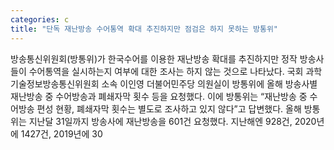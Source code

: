 ```yaml
---
categories: c
title: "단독 재난방송 수어통역 확대 추진하지만 점검은 하지 못하는 방통위"
---
```

방송통신위원회(방통위)가 한국수어를 이용한 재난방송 확대를 추진하지만 정작 방송사들이 수어통역을 실시하는지 여부에 대한 조사는 하지 않는 것으로 나타났다. 국회 과학기술정보방송통신위원회 소속 이인영 더불어민주당 의원실이 방통위에 올해 방송사별 재난방송 중 수어방송과 폐쇄자막 횟수 등을 요청했다. 이에 방통위는 “재난방송 중 수어방송 편성 현황, 폐쇄자막 횟수는 별도로 조사하고 있지 않다”고 답변했다. 올해 방통위는 지난달 31일까지 방송사에 재난방송을 601건 요청했다. 지난해엔 928건, 2020년에 1427건, 2019년에 30